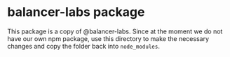 # balancer-labs package

This package is a copy of @balancer-labs. Since at the moment we do not have our own npm package, use this directory to make the necessary changes and copy the folder back into `node_modules`.

